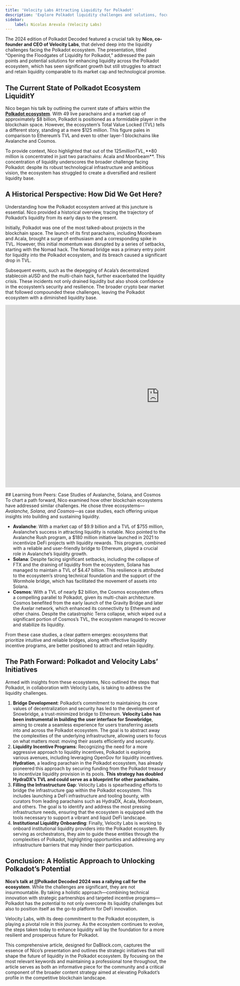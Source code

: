 ```yaml
---
title: 'Velocity Labs Attracting Liquidity for Polkadot'
description: 'Explore Polkadot liquidity challenges and solutions, focusing on strategic initiatives and insights from Polkadot Decoded 2024.'
sidebar:
    label: Nicolas Arevalo (Velocity Labs)
---
```

The 2024 edition of Polkadot Decoded featured a crucial talk by **Nico, co-founder and CEO of Velocity Labs**, that delved deep into the liquidity challenges facing the Polkadot ecosystem. The presentation, titled “Opening the Floodgates of Liquidity for Polkadot,” addressed the pain points and potential solutions for enhancing liquidity across the Polkadot ecosystem, which has seen significant growth but still struggles to attract and retain liquidity comparable to its market cap and technological promise.

## The Current State of Polkadot Ecosystem LiquiditY
Nico began his talk by outlining the current state of affairs within the [**Polkadot ecosystem**](https://dablock.com/ecosystem/). With 49 live parachains and a market cap of approximately $8 billion, Polkadot is positioned as a formidable player in the blockchain space. However, the ecosystem’s Total Value Locked (TVL) tells a different story, standing at a mere $125 million. This figure pales in comparison to Ethereum’s TVL and even to other layer-1 blockchains like Avalanche and Cosmos.

To provide context, Nico highlighted that out of the $125 million TVL, **$80 million is concentrated in just two parachains: Acala and Moonbeam**. This concentration of liquidity underscores the broader challenge facing Polkadot: despite its robust technological infrastructure and ambitious vision, the ecosystem has struggled to create a diversified and resilient liquidity base.

## A Historical Perspective: How Did We Get Here?
Understanding how the Polkadot ecosystem arrived at this juncture is essential. Nico provided a historical overview, tracing the trajectory of Polkadot’s liquidity from its early days to the present.

Initially, Polkadot was one of the most talked-about projects in the blockchain space. The launch of its first parachains, including Moonbeam and Acala, brought a surge of enthusiasm and a corresponding spike in TVL. However, this initial momentum was disrupted by a series of setbacks, starting with the Nomad hack. The Nomad bridge was a primary entry point for liquidity into the Polkadot ecosystem, and its breach caused a significant drop in TVL.

Subsequent events, such as the depegging of Acala’s decentralized stablecoin aUSD and the multi-chain hack, further exacerbated the liquidity crisis. These incidents not only drained liquidity but also shook confidence in the ecosystem’s security and resilience. The broader crypto bear market that followed compounded these challenges, leaving the Polkadot ecosystem with a diminished liquidity base.

<iframe allowfullscreen="allowfullscreen" frameborder="0" height="569" src="https://docs.google.com/presentation/d/e/2PACX-1vQEnSyW5l0sWDLYGzfKh7gMGx01G6Dqb3_0yOt5DkkEigHOFaDiplSQGmFPM_B8uhE1iNvnUX7R3DbM/embed?start=false&loop=false&delayms=60000" width="960"></iframe>

## Learning from Peers: Case Studies of Avalanche, Solana, and Cosmos
To chart a path forward, Nico examined how other blockchain ecosystems have addressed similar challenges. He chose three ecosystems—*Avalanche, Solana, and Cosmos*—as case studies, each offering unique insights into building and sustaining liquidity.

- **Avalanche**: With a market cap of $9.9 billion and a TVL of $755 million, Avalanche’s success in attracting liquidity is notable. Nico pointed to the Avalanche Rush program, a $180 million initiative launched in 2021 to incentivize DeFi projects with liquidity rewards. This program, combined with a reliable and user-friendly bridge to Ethereum, played a crucial role in Avalanche’s liquidity growth.
- **Solana**: Despite facing significant setbacks, including the collapse of FTX and the draining of liquidity from the ecosystem, Solana has managed to maintain a TVL of $4.47 billion. This resilience is attributed to the ecosystem’s strong technical foundation and the support of the Wormhole bridge, which has facilitated the movement of assets into Solana.
- **Cosmos**: With a TVL of nearly $2 billion, the Cosmos ecosystem offers a compelling parallel to Polkadot, given its multi-chain architecture. Cosmos benefited from the early launch of the Gravity Bridge and later the Axelar network, which enhanced its connectivity to Ethereum and other chains. Despite the catastrophic Terra collapse, which wiped out a significant portion of Cosmos’s TVL, the ecosystem managed to recover and stabilize its liquidity.

From these case studies, a clear pattern emerges: ecosystems that prioritize intuitive and reliable bridges, along with effective liquidity incentive programs, are better positioned to attract and retain liquidity.

## The Path Forward: Polkadot and Velocity Labs’ Initiatives
Armed with insights from these ecosystems, Nico outlined the steps that Polkadot, in collaboration with Velocity Labs, is taking to address the liquidity challenges.
1. **Bridge Development**: Polkadot’s commitment to maintaining its core values of decentralization and security has led to the development of Snowbridge, a trust-minimized bridge to Ethereum. **Velocity Labs has been instrumental in building the user interface for Snowbridge**, aiming to create a seamless experience for users transferring assets into and across the Polkadot ecosystem. The goal is to abstract away the complexities of the underlying infrastructure, allowing users to focus on what matters most: moving their assets efficiently and securely.
2. **Liquidity Incentive Programs**: Recognizing the need for a more aggressive approach to liquidity incentives, Polkadot is exploring various avenues, including leveraging OpenGov for liquidity incentives. **Hydration**, a leading parachain in the Polkadot ecosystem, has already pioneered this approach by securing funding from the Polkadot treasury to incentivize liquidity provision in its pools. **This strategy has doubled HydraDX’s TVL and could serve as a blueprint for other parachains.**
3. **Filling the Infrastructure Gap**: Velocity Labs is spearheading efforts to bridge the infrastructure gap within the Polkadot ecosystem. This includes launching a DeFi infrastructure and tooling bounty, with curators from leading parachains such as HydraDX, Acala, Moonbeam, and others. The goal is to identify and address the most pressing infrastructure needs, ensuring that the ecosystem is equipped with the tools necessary to support a vibrant and liquid DeFi landscape.
4. **Institutional Liquidity Onboarding**: Finally, Velocity Labs is working to onboard institutional liquidity providers into the Polkadot ecosystem. By serving as orchestrators, they aim to guide these entities through the complexities of Polkadot, highlighting opportunities and addressing any infrastructure barriers that may hinder their participation.

## Conclusion: A Holistic Approach to Unlocking Polkadot’s Potential
**Nico’s talk at ∫∫Polkadot Decoded 2024 was a rallying call for the ecosystem**. While the challenges are significant, they are not insurmountable. By taking a holistic approach—combining technical innovation with strategic partnerships and targeted incentive programs—Polkadot has the potential to not only overcome its liquidity challenges but also to position itself as the go-to platform for DeFi innovation.

Velocity Labs, with its deep commitment to the Polkadot ecosystem, is playing a pivotal role in this journey. As the ecosystem continues to evolve, the steps taken today to enhance liquidity will lay the foundation for a more resilient and prosperous future for Polkadot.

This comprehensive article, designed for DaBlock.com, captures the essence of Nico’s presentation and outlines the strategic initiatives that will shape the future of liquidity in the Polkadot ecosystem. By focusing on the most relevant keywords and maintaining a professional tone throughout, the article serves as both an informative piece for the community and a critical component of the broader content strategy aimed at elevating Polkadot’s profile in the competitive blockchain landscape.